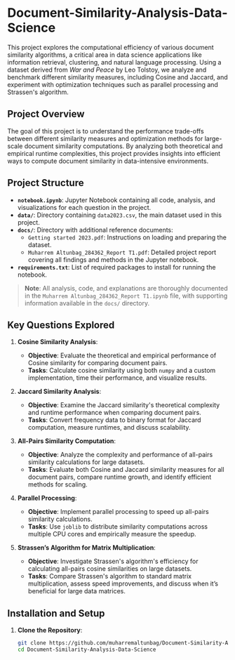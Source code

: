 # Document-Similarity-Analysis-Data-Science

This project explores the computational efficiency of various document similarity algorithms, a critical area in data science applications like information retrieval, clustering, and natural language processing. Using a dataset derived from *War and Peace* by Leo Tolstoy, we analyze and benchmark different similarity measures, including Cosine and Jaccard, and experiment with optimization techniques such as parallel processing and Strassen's algorithm.

## Project Overview
The goal of this project is to understand the performance trade-offs between different similarity measures and optimization methods for large-scale document similarity computations. By analyzing both theoretical and empirical runtime complexities, this project provides insights into efficient ways to compute document similarity in data-intensive environments.

## Project Structure
- **`notebook.ipynb`**: Jupyter Notebook containing all code, analysis, and visualizations for each question in the project. 
- **`data/`**: Directory containing `data2023.csv`, the main dataset used in this project.
- **`docs/`**: Directory with additional reference documents:
  - `Getting started 2023.pdf`: Instructions on loading and preparing the dataset.
  - `Muharrem Altunbag_284362_Report T1.pdf`: Detailed project report covering all findings and methods in the Jupyter notebook.
- **`requirements.txt`**: List of required packages to install for running the notebook.

> **Note**: All analysis, code, and explanations are thoroughly documented in the `Muharrem Altunbag_284362_Report T1.ipynb` file, with supporting information available in the `docs/` directory.

## Key Questions Explored
1. **Cosine Similarity Analysis**: 
   - **Objective**: Evaluate the theoretical and empirical performance of Cosine similarity for comparing document pairs.
   - **Tasks**: Calculate cosine similarity using both `numpy` and a custom implementation, time their performance, and visualize results.
   
2. **Jaccard Similarity Analysis**:
   - **Objective**: Examine the Jaccard similarity's theoretical complexity and runtime performance when comparing document pairs.
   - **Tasks**: Convert frequency data to binary format for Jaccard computation, measure runtimes, and discuss scalability.

3. **All-Pairs Similarity Computation**:
   - **Objective**: Analyze the complexity and performance of all-pairs similarity calculations for large datasets.
   - **Tasks**: Evaluate both Cosine and Jaccard similarity measures for all document pairs, compare runtime growth, and identify efficient methods for scaling.

4. **Parallel Processing**:
   - **Objective**: Implement parallel processing to speed up all-pairs similarity calculations.
   - **Tasks**: Use `joblib` to distribute similarity computations across multiple CPU cores and empirically measure the speedup.

5. **Strassen’s Algorithm for Matrix Multiplication**:
   - **Objective**: Investigate Strassen's algorithm's efficiency for calculating all-pairs cosine similarities on large datasets.
   - **Tasks**: Compare Strassen's algorithm to standard matrix multiplication, assess speed improvements, and discuss when it’s beneficial for large data matrices.

## Installation and Setup
1. **Clone the Repository**:
   ```bash
   git clone https://github.com/muharremaltunbag/Document-Similarity-Analysis-Data-Science.git 
   cd Document-Similarity-Analysis-Data-Science
